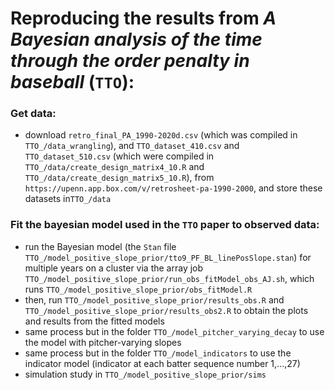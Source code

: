 
# Reproducing the results from _A Bayesian analysis of the time through the order penalty in baseball_ (`TTO`):

### Get data:
* download `retro_final_PA_1990-2020d.csv` (which was compiled in `TTO_/data_wrangling`), and `TTO_dataset_410.csv` and `TTO_dataset_510.csv` (which were compiled in `TTO_/data/create_design_matrix4_10.R` and `TTO_/data/create_design_matrix5_10.R`), from `https://upenn.app.box.com/v/retrosheet-pa-1990-2000`, and store these datasets in`TTO_/data`

### Fit the bayesian model used in the `TTO` paper to observed data:
* run the Bayesian model (the `Stan` file `TTO_/model_positive_slope_prior/tto9_PF_BL_linePosSlope.stan`) for multiple years on a cluster via the array job `TTO_/model_positive_slope_prior/run_obs_fitModel_obs_AJ.sh`, which runs `TTO_/model_positive_slope_prior/obs_fitModel.R`
* then, run `TTO_/model_positive_slope_prior/results_obs.R` and `TTO_/model_positive_slope_prior/results_obs2.R` to obtain the plots and results from the fitted models
* same process but in the folder `TTO_/model_pitcher_varying_decay` to use the model with pitcher-varying slopes
* same process but in the folder `TTO_/model_indicators` to use the indicator model (indicator at each batter sequence number 1,...,27)
* simulation study in `TTO_/model_positive_slope_prior/sims` 

